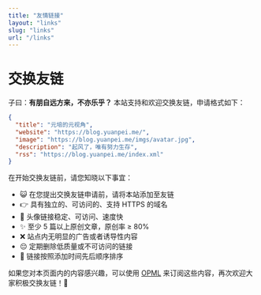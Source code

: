 ```yaml
---
title: "友情链接"
layout: "links"
slug: "links"
url: "/links"
---
```


# 交换友链

子曰：**有朋自远方来，不亦乐乎？** 本站支持和欢迎交换友链，申请格式如下：

```json
{
  "title": "元培的元视角",
  "website": "https://blog.yuanpei.me/",
  "image": "https://blog.yuanpei.me/imgs/avatar.jpg",
  "description": "起风了，唯有努力生存",
  "rss": "https://blog.yuanpei.me/index.xml"
}
````

在开始交换友链前，请您知晓以下事宜：
* 😺 在您提出交换友链申请前，请将本站添加至友链
* 👉 具有独立的、可访问的、支持 HTTPS 的域名
* 🚀 头像链接稳定、可访问、速度快
* ✨ 至少 5 篇以上原创文章，原创率 ≥ 80%
* ❌️ 站点内无明显的广告或者诱导性内容
* 😔 定期删除低质量或不可访问的链接
* 🚩 链接按照添加时间先后顺序排序

如果您对本页面内的内容感兴趣，可以使用 [OPML](/subscription.opml) 来订阅这些内容，再次欢迎大家积极交换友链！🎉
